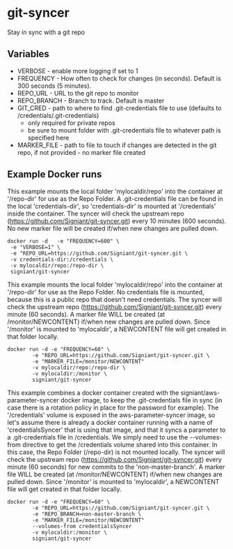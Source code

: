 # git-syncer
Stay in sync with a git repo

## Variables

- VERBOSE - enable more logging if set to 1
- FREQUENCY - How often to check for changes (in seconds). Default is 300 seconds (5 minutes).
- REPO_URL - URL to the git repo to monitor
- REPO_BRANCH - Branch to track. Default is master
- GIT_CRED - path to where to find .git-credentials file to use (defaults to /credentials/.git-credentials)
    - only required for private repos
    - be sure to mount folder with .git-credentials file to whatever path is specified here
- MARKER_FILE - path to file to touch if changes are detected in the git repo, if not provided - no marker file created


## Example Docker runs


This example mounts the local folder 'mylocaldir/repo' into the container at '/repo-dir' for use as the Repo Folder.
A .git-credentials file can be found in the local 'credentials-dir', so 'credentials-dir' is mounted at '/credentials'
inside the container. The syncer will check the upstream repo (https://github.com/Signiant/git-syncer.git) every 10 
minutes (600 seconds). No new marker file will be created if/when new changes are pulled down.


````
docker run -d   -e "FREQUENCY=600" \
 -e "VERBOSE=1" \
 -e "REPO_URL=https://github.com/Signiant/git-syncer.git \
 -v credentials-dir:/credentials \
 -v mylocaldir/repo:/repo-dir \
 signiant/git-syncer
````

This example mounts the local folder 'mylocaldir/repo' into the container at '/repo-dir' for use as the Repo Folder.
No credentials file is mounted, because this is a public repo that doesn't need credentials. 
The syncer will check the upstream repo (https://github.com/Signiant/git-syncer.git) every minute
(60 seconds). A marker file WILL be created (at /monitor/NEWCONTENT) if/when new changes are pulled down.
Since '/monitor' is mounted to 'mylocaldir', a NEWCONTENT file will get created in that folder locally.


````
docker run -d -e "FREQUENCY=60" \
        -e "REPO_URL=https://github.com/Signiant/git-syncer.git \
        -e "MARKER_FILE=/monitor/NEWCONTENT"
        -v mylocaldir/repo:/repo-dir \
        -v mylocaldir:/monitor \
        signiant/git-syncer
````


This example combines a docker container created with the signiant/aws-parameter-syncer docker image, to keep the 
.git-credentials file in sync (in case there is a rotation policy in place for the password for example). The 
'/credentials' volume is exposed in the aws-parameter-syncer image, so let's assume there is already a docker container 
running with a name of 'credentialsSyncer' that is using that image, and that it syncs a parameter to a .git-credentials 
file in /credentials. We simply need to use the --volumes-from directive to get the /credentials volume shared into this 
container.  In this case, the Repo Folder (/repo-dir) is not mounted locally. The syncer will check the upstream repo 
(https://github.com/Signiant/git-syncer.git) every minute (60 seconds) for new commits to the 'non-master-branch'. A 
marker file WILL be created (at /monitor/NEWCONTENT) if/when new changes are pulled down. Since '/monitor' is mounted 
to 'mylocaldir', a NEWCONTENT file will get created in that folder locally.


````
docker run -d -e "FREQUENCY=60" \
        -e "REPO_URL=https://github.com/Signiant/git-syncer.git \
        -e "REPO_BRANCH=non-master-branch \
        -e "MARKER_FILE=/monitor/NEWCONTENT"
        --volumes-from credentialsSyncer
        -v mylocaldir:/monitor \
        signiant/git-syncer
````
